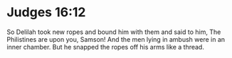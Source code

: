 # Judges 16:12

So Delilah took new ropes and bound him with them and said to him, The Philistines are upon you, Samson! And the men lying in ambush were in an inner chamber. But he snapped the ropes off his arms like a thread.
